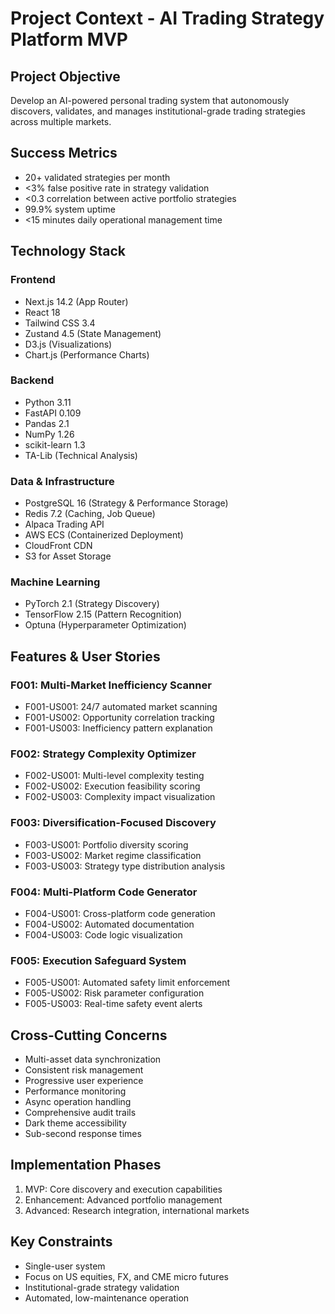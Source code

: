 # Project Context - AI Trading Strategy Platform MVP

## Project Objective
Develop an AI-powered personal trading system that autonomously discovers, validates, and manages institutional-grade trading strategies across multiple markets.

## Success Metrics
- 20+ validated strategies per month
- <3% false positive rate in strategy validation
- <0.3 correlation between active portfolio strategies
- 99.9% system uptime
- <15 minutes daily operational management time

## Technology Stack
### Frontend
- Next.js 14.2 (App Router)
- React 18
- Tailwind CSS 3.4
- Zustand 4.5 (State Management)
- D3.js (Visualizations)
- Chart.js (Performance Charts)

### Backend
- Python 3.11
- FastAPI 0.109
- Pandas 2.1
- NumPy 1.26
- scikit-learn 1.3
- TA-Lib (Technical Analysis)

### Data & Infrastructure
- PostgreSQL 16 (Strategy & Performance Storage)
- Redis 7.2 (Caching, Job Queue)
- Alpaca Trading API
- AWS ECS (Containerized Deployment)
- CloudFront CDN
- S3 for Asset Storage

### Machine Learning
- PyTorch 2.1 (Strategy Discovery)
- TensorFlow 2.15 (Pattern Recognition)
- Optuna (Hyperparameter Optimization)

## Features & User Stories

### F001: Multi-Market Inefficiency Scanner
- F001-US001: 24/7 automated market scanning
- F001-US002: Opportunity correlation tracking
- F001-US003: Inefficiency pattern explanation

### F002: Strategy Complexity Optimizer
- F002-US001: Multi-level complexity testing
- F002-US002: Execution feasibility scoring
- F002-US003: Complexity impact visualization

### F003: Diversification-Focused Discovery
- F003-US001: Portfolio diversity scoring
- F003-US002: Market regime classification
- F003-US003: Strategy type distribution analysis

### F004: Multi-Platform Code Generator
- F004-US001: Cross-platform code generation
- F004-US002: Automated documentation
- F004-US003: Code logic visualization

### F005: Execution Safeguard System
- F005-US001: Automated safety limit enforcement
- F005-US002: Risk parameter configuration
- F005-US003: Real-time safety event alerts

## Cross-Cutting Concerns
- Multi-asset data synchronization
- Consistent risk management
- Progressive user experience
- Performance monitoring
- Async operation handling
- Comprehensive audit trails
- Dark theme accessibility
- Sub-second response times

## Implementation Phases
1. MVP: Core discovery and execution capabilities
2. Enhancement: Advanced portfolio management
3. Advanced: Research integration, international markets

## Key Constraints
- Single-user system
- Focus on US equities, FX, and CME micro futures
- Institutional-grade strategy validation
- Automated, low-maintenance operation